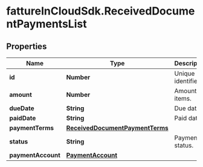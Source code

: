 # fattureInCloudSdk.ReceivedDocumentPaymentsList

## Properties

Name | Type | Description | Notes
------------ | ------------- | ------------- | -------------
**id** | **Number** | Unique identifier. | [optional] 
**amount** | **Number** | Amount of items. | [optional] 
**dueDate** | **String** | Due date | [optional] 
**paidDate** | **String** | Paid date | [optional] 
**paymentTerms** | [**ReceivedDocumentPaymentTerms**](ReceivedDocumentPaymentTerms.md) |  | [optional] 
**status** | **String** | Payment status. | [optional] 
**paymentAccount** | [**PaymentAccount**](PaymentAccount.md) |  | [optional] 


